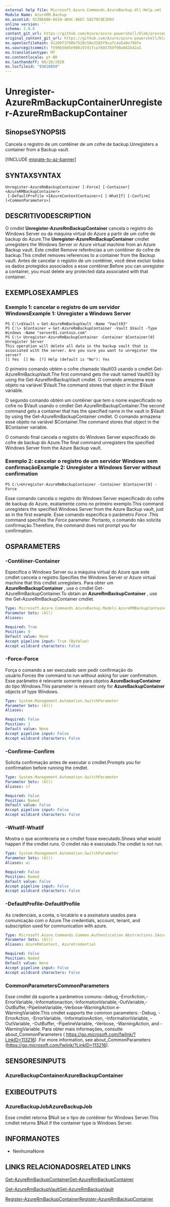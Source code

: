 ```yaml
---
external help file: Microsoft.Azure.Commands.AzureBackup.dll-Help.xml
Module Name: AzureRM.Backup
ms.assetid: 922BEA08-6619-4D4C-86EC-58279C9E1D93
online version: ''
schema: 2.0.0
content_git_url: https://github.com/Azure/azure-powershell/blob/preview/src/ResourceManager/AzureBackup/Commands.AzureBackup/help/Unregister-AzureRmBackupContainer.md
original_content_git_url: https://github.com/Azure/azure-powershell/blob/preview/src/ResourceManager/AzureBackup/Commands.AzureBackup/help/Unregister-AzureRmBackupContainer.md
ms.openlocfilehash: 41209f3790b7520c50e3105f9ca7c4a5a0e79dfe
ms.sourcegitcommit: f599b50d5e980197d1fca769378df90a842b42a1
ms.translationtype: MT
ms.contentlocale: pt-BR
ms.lasthandoff: 08/20/2020
ms.locfileid: "93610850"
---
```

# <span data-ttu-id="a53ff-101">Unregister-AzureRmBackupContainer</span><span class="sxs-lookup"><span data-stu-id="a53ff-101">Unregister-AzureRmBackupContainer</span></span>

## <span data-ttu-id="a53ff-102">Sinopse</span><span class="sxs-lookup"><span data-stu-id="a53ff-102">SYNOPSIS</span></span>
<span data-ttu-id="a53ff-103">Cancela o registro de um contêiner de um cofre de backup.</span><span class="sxs-lookup"><span data-stu-id="a53ff-103">Unregisters a container from a Backup vault.</span></span>

[!INCLUDE [migrate-to-az-banner](../../includes/migrate-to-az-banner.md)]

## <span data-ttu-id="a53ff-104">SYNTAX</span><span class="sxs-lookup"><span data-stu-id="a53ff-104">SYNTAX</span></span>

```
Unregister-AzureRmBackupContainer [-Force] [-Container] <AzureRMBackupContainer>
 [-DefaultProfile <IAzureContextContainer>] [-WhatIf] [-Confirm] [<CommonParameters>]
```

## <span data-ttu-id="a53ff-105">DESCRITIVO</span><span class="sxs-lookup"><span data-stu-id="a53ff-105">DESCRIPTION</span></span>
<span data-ttu-id="a53ff-106">O cmdlet **Unregister-AzureRmBackupContainer** cancela o registro do Windows Server ou da máquina virtual do Azure a partir de um cofre de backup do Azure.</span><span class="sxs-lookup"><span data-stu-id="a53ff-106">The **Unregister-AzureRmBackupContainer** cmdlet unregisters the Windows Server or Azure virtual machine from an Azure Backup vault.</span></span>
<span data-ttu-id="a53ff-107">Este cmdlet Remove referências a um contêiner do cofre de backup.</span><span class="sxs-lookup"><span data-stu-id="a53ff-107">This cmdlet removes references to a container from the Backup vault.</span></span>
<span data-ttu-id="a53ff-108">Antes de cancelar o registro de um contêiner, você deve excluir todos os dados protegidos associados a esse contêiner.</span><span class="sxs-lookup"><span data-stu-id="a53ff-108">Before you can unregister a container, you must delete any protected data associated with that container.</span></span>

## <span data-ttu-id="a53ff-109">EXEMPLOS</span><span class="sxs-lookup"><span data-stu-id="a53ff-109">EXAMPLES</span></span>

### <span data-ttu-id="a53ff-110">Exemplo 1: cancelar o registro de um servidor Windows</span><span class="sxs-lookup"><span data-stu-id="a53ff-110">Example 1: Unregister a Windows Server</span></span>
```
PS C:\>$Vault = Get-AzureRmBackupVault -Name "Vault03"
PS C:\> $Container = Get-AzureRmBackupContainer -Vault $Vault -Type Windows -Name "server01.contoso.com"
PS C:\> Unregister-AzureRmBackupContainer -Container $Container[0]
Unregister Server
This operation will delete all data in the backup vault that is associated with the server. Are you sure you want to unregister the server? 
[] Yes  [] No  [?] Help (default is "No"): Yes
```

<span data-ttu-id="a53ff-111">O primeiro comando obtém o cofre chamado Vault03 usando o cmdlet Get-AzureRmBackupVault.</span><span class="sxs-lookup"><span data-stu-id="a53ff-111">The first command gets the vault named Vault03 by using the Get-AzureRmBackupVault cmdlet.</span></span>
<span data-ttu-id="a53ff-112">O comando armazena esse objeto na variável $Vault.</span><span class="sxs-lookup"><span data-stu-id="a53ff-112">The command stores that object in the $Vault variable.</span></span>

<span data-ttu-id="a53ff-113">O segundo comando obtém um contêiner que tem o nome especificado no cofre no $Vault usando o cmdlet Get-AzureRmBackupContainer.</span><span class="sxs-lookup"><span data-stu-id="a53ff-113">The second command gets a container that has the specified name in the vault in $Vault by using the Get-AzureRmBackupContainer cmdlet.</span></span>
<span data-ttu-id="a53ff-114">O comando armazena esse objeto na variável $Container.</span><span class="sxs-lookup"><span data-stu-id="a53ff-114">The command stores that object in the $Container variable.</span></span>

<span data-ttu-id="a53ff-115">O comando final cancela o registro do Windows Server especificado do cofre de backup do Azure.</span><span class="sxs-lookup"><span data-stu-id="a53ff-115">The final command unregisters the specified Windows Server from the Azure Backup vault.</span></span>

### <span data-ttu-id="a53ff-116">Exemplo 2: cancelar o registro de um servidor Windows sem confirmação</span><span class="sxs-lookup"><span data-stu-id="a53ff-116">Example 2: Unregister a Windows Server without confirmation</span></span>
```
PS C:\>Unregister-AzureRmBackupContainer -Container $Container[0] -Force
```

<span data-ttu-id="a53ff-117">Esse comando cancela o registro do Windows Server especificado do cofre de backup do Azure, exatamente como no primeiro exemplo.</span><span class="sxs-lookup"><span data-stu-id="a53ff-117">This command unregisters the specified Windows Server from the Azure Backup vault, just as in the first example.</span></span>
<span data-ttu-id="a53ff-118">Esse comando especifica o parâmetro *Force* .</span><span class="sxs-lookup"><span data-stu-id="a53ff-118">This command specifies the *Force* parameter.</span></span>
<span data-ttu-id="a53ff-119">Portanto, o comando não solicita confirmação.</span><span class="sxs-lookup"><span data-stu-id="a53ff-119">Therefore, the command does not prompt you for confirmation.</span></span>

## <span data-ttu-id="a53ff-120">OS</span><span class="sxs-lookup"><span data-stu-id="a53ff-120">PARAMETERS</span></span>

### <span data-ttu-id="a53ff-121">-Contêiner</span><span class="sxs-lookup"><span data-stu-id="a53ff-121">-Container</span></span>
<span data-ttu-id="a53ff-122">Especifica o Windows Server ou a máquina virtual do Azure que este cmdlet cancela o registro.</span><span class="sxs-lookup"><span data-stu-id="a53ff-122">Specifies the Windows Server or Azure virtual machine that this cmdlet unregisters.</span></span>
<span data-ttu-id="a53ff-123">Para obter um **AzureRmBackupContainer** , use o cmdlet Get-AzureRmBackupContainer.</span><span class="sxs-lookup"><span data-stu-id="a53ff-123">To obtain an **AzureRmBackupContainer** , use the Get-AzureRmBackupContainer cmdlet.</span></span>

```yaml
Type: Microsoft.Azure.Commands.AzureBackup.Models.AzureRMBackupContainer
Parameter Sets: (All)
Aliases: 

Required: True
Position: 0
Default value: None
Accept pipeline input: True (ByValue)
Accept wildcard characters: False
```

### <span data-ttu-id="a53ff-124">-Force</span><span class="sxs-lookup"><span data-stu-id="a53ff-124">-Force</span></span>
<span data-ttu-id="a53ff-125">Força o comando a ser executado sem pedir confirmação do usuário.</span><span class="sxs-lookup"><span data-stu-id="a53ff-125">Forces the command to run without asking for user confirmation.</span></span>
<span data-ttu-id="a53ff-126">Esse parâmetro é relevante somente para objetos **AzureBackupContainer** do tipo Windows.</span><span class="sxs-lookup"><span data-stu-id="a53ff-126">This parameter is relevant only for **AzureBackupContainer** objects of type Windows.</span></span>

```yaml
Type: System.Management.Automation.SwitchParameter
Parameter Sets: (All)
Aliases: 

Required: False
Position: 1
Default value: None
Accept pipeline input: False
Accept wildcard characters: False
```

### <span data-ttu-id="a53ff-127">-Confirme</span><span class="sxs-lookup"><span data-stu-id="a53ff-127">-Confirm</span></span>
<span data-ttu-id="a53ff-128">Solicita confirmação antes de executar o cmdlet.</span><span class="sxs-lookup"><span data-stu-id="a53ff-128">Prompts you for confirmation before running the cmdlet.</span></span>

```yaml
Type: System.Management.Automation.SwitchParameter
Parameter Sets: (All)
Aliases: cf

Required: False
Position: Named
Default value: False
Accept pipeline input: False
Accept wildcard characters: False
```

### <span data-ttu-id="a53ff-129">-WhatIf</span><span class="sxs-lookup"><span data-stu-id="a53ff-129">-WhatIf</span></span>
<span data-ttu-id="a53ff-130">Mostra o que aconteceria se o cmdlet fosse executado.</span><span class="sxs-lookup"><span data-stu-id="a53ff-130">Shows what would happen if the cmdlet runs.</span></span>
<span data-ttu-id="a53ff-131">O cmdlet não é executado.</span><span class="sxs-lookup"><span data-stu-id="a53ff-131">The cmdlet is not run.</span></span>

```yaml
Type: System.Management.Automation.SwitchParameter
Parameter Sets: (All)
Aliases: wi

Required: False
Position: Named
Default value: False
Accept pipeline input: False
Accept wildcard characters: False
```

### <span data-ttu-id="a53ff-132">-DefaultProfile</span><span class="sxs-lookup"><span data-stu-id="a53ff-132">-DefaultProfile</span></span>
<span data-ttu-id="a53ff-133">As credenciais, a conta, o locatário e a assinatura usados para comunicação com o Azure.</span><span class="sxs-lookup"><span data-stu-id="a53ff-133">The credentials, account, tenant, and subscription used for communication with azure.</span></span>

```yaml
Type: Microsoft.Azure.Commands.Common.Authentication.Abstractions.IAzureContextContainer
Parameter Sets: (All)
Aliases: AzureRmContext, AzureCredential

Required: False
Position: Named
Default value: None
Accept pipeline input: False
Accept wildcard characters: False
```

### <span data-ttu-id="a53ff-134">CommonParameters</span><span class="sxs-lookup"><span data-stu-id="a53ff-134">CommonParameters</span></span>
<span data-ttu-id="a53ff-135">Esse cmdlet dá suporte a parâmetros comuns:-debug,-ErrorAction,-ErrorVariable,-Informationaction,-InformationVariable,-OutVariable,-OutBuffer,-PipelineVariable,-Verbose-WarningAction e-WarningVariable.</span><span class="sxs-lookup"><span data-stu-id="a53ff-135">This cmdlet supports the common parameters: -Debug, -ErrorAction, -ErrorVariable, -InformationAction, -InformationVariable, -OutVariable, -OutBuffer, -PipelineVariable, -Verbose, -WarningAction, and -WarningVariable.</span></span> <span data-ttu-id="a53ff-136">Para obter mais informações, consulte about_CommonParameters ( https://go.microsoft.com/fwlink/?LinkID=113216) .</span><span class="sxs-lookup"><span data-stu-id="a53ff-136">For more information, see about_CommonParameters (https://go.microsoft.com/fwlink/?LinkID=113216).</span></span>

## <span data-ttu-id="a53ff-137">SENSORES</span><span class="sxs-lookup"><span data-stu-id="a53ff-137">INPUTS</span></span>

### <span data-ttu-id="a53ff-138">AzureBackupContainer</span><span class="sxs-lookup"><span data-stu-id="a53ff-138">AzureBackupContainer</span></span>

## <span data-ttu-id="a53ff-139">EXIBE</span><span class="sxs-lookup"><span data-stu-id="a53ff-139">OUTPUTS</span></span>

### <span data-ttu-id="a53ff-140">AzureBackupJob</span><span class="sxs-lookup"><span data-stu-id="a53ff-140">AzureBackupJob</span></span>
<span data-ttu-id="a53ff-141">Esse cmdlet retorna $Null se o tipo de contêiner for Windows Server.</span><span class="sxs-lookup"><span data-stu-id="a53ff-141">This cmdlet returns $Null if the container type is Windows Server.</span></span>

## <span data-ttu-id="a53ff-142">INFORMA</span><span class="sxs-lookup"><span data-stu-id="a53ff-142">NOTES</span></span>
* <span data-ttu-id="a53ff-143">Nenhuma</span><span class="sxs-lookup"><span data-stu-id="a53ff-143">None</span></span>

## <span data-ttu-id="a53ff-144">LINKS RELACIONADOS</span><span class="sxs-lookup"><span data-stu-id="a53ff-144">RELATED LINKS</span></span>

[<span data-ttu-id="a53ff-145">Get-AzureRmBackupContainer</span><span class="sxs-lookup"><span data-stu-id="a53ff-145">Get-AzureRmBackupContainer</span></span>](./Get-AzureRmBackupContainer.md)

[<span data-ttu-id="a53ff-146">Get-AzureRmBackupVault</span><span class="sxs-lookup"><span data-stu-id="a53ff-146">Get-AzureRmBackupVault</span></span>](./Get-AzureRmBackupVault.md)

[<span data-ttu-id="a53ff-147">Register-AzureRmBackupContainer</span><span class="sxs-lookup"><span data-stu-id="a53ff-147">Register-AzureRmBackupContainer</span></span>](./Register-AzureRmBackupContainer.md)


